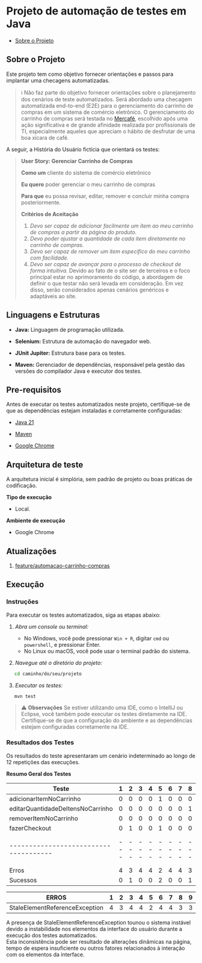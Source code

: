 # Projeto de automação de testes em Java

* [Sobre o Projeto](#Sobre-o-Projeto)

## Sobre o Projeto 
Este projeto tem como objetivo fornecer orientações e passos para implantar uma checagens automatizadas.
> ℹ️ Não faz parte do objetivo fornecer orientações sobre o planejamento dos cenários de teste automatizados.
Será abordado uma checagem automatizada end-to-end (E2E) para o gerenciamento do carrinho de compras em um sistema de comércio eletrônico. 
O gerenciamento do carrinho de compras será testada no [Mercafé](https://www.mercafe.com.br/), escolhido após uma ação significativa e de grande afinidade realizada por profissionais de TI, especialmente aqueles que apreciam o hábito de desfrutar de uma boa xícara de café.

A seguir, a História do Usuário fictícia que orientará os testes:

>**User Story: Gerenciar Carrinho de Compras**
>
>**Como um** cliente do sistema de comércio eletrônico
>
>**Eu quero** poder gerenciar o meu carrinho de compras
>
>**Para que** eu possa revisar, editar, remover e concluir minha compra posteriormente.
>
>**Critérios de Aceitação**
>1. *Devo ser capaz de adicionar facilmente um item ao meu carrinho de compras a partir da página do produto.*
>2. *Devo poder ajustar a quantidade de cada item diretamente no carrinho de compras.*
>3. *Devo ser capaz de remover um item específico do meu carrinho com facilidade.*
>4. *Devo ser capaz de avançar para o processo de checkout de forma intuitiva.*
Devido ao fato de o site ser de terceiros e o foco principal estar no aprimoramento do código, a abordagem de definir o que testar não será levada em consideração. Em vez disso, serão considerados apenas cenários genéricos e adaptáveis ao site.

## Linguagens e Estruturas

- **Java:** Linguagem de programação utilizada.

- **Selenium:** Estrutura de automação do navegador web.

- **JUnit Jupiter:** Estrutura base para os testes.

- **Maven:** Gerenciador de dependências, responsável pela gestão das versões do compilador Java e executor dos testes.


## Pre-requisitos

Antes de executar os testes automatizados neste projeto, certifique-se de que as dependências estejam instaladas e corretamente configuradas: 

- [Java 21](https://www.oracle.com/br/java/technologies/downloads/#java21)
 
- [Maven](https://maven.apache.org/guides/getting-started/maven-in-five-minutes.html)

- [Google Chrome](https://support.google.com/chrome/answer/95346?hl=pt)

## Arquitetura de teste

A arquitetura inicial é simplória, sem padrão de projeto ou boas práticas de codificação.

**Tipo de execução** 

- Local.

**Ambiente de execução**

- Google Chrome


## Atualizações

1. [feature/automacao-carrinho-compras](https://github.com/nathandantas-qa/aprimoramento-codigo-automatizacao-selenium-java/tree/feature/automacao-carrinho-compras)



## Execução

### Instruções 
Para executar os testes automatizados, siga as etapas abaixo:


1. *Abra um console ou terminal:*
   - No Windows, você pode pressionar `Win + R`, digitar `cmd` ou `powershell`, e pressionar Enter.
   - No Linux ou macOS, você pode usar o terminal padrão do sistema.
  
2. *Navegue até o diretório do projeto:*
```bash
   cd caminho/do/seu/projeto
```

3. *Executar os testes:*
```bash
   mvn test
```

> :warning: **Observações**
> Se estiver utilizando uma IDE, como o IntelliJ ou Eclipse, você também pode executar os testes diretamente na IDE.  
> Certifique-se de que a configuração do ambiente e as dependências estejam configuradas corretamente na IDE.


### Resultados dos Testes

Os resultados do teste apresentaram um cenário indeterminado ao longo de 12 repetições das execuções.

**Resumo Geral dos Testes**

Teste                                | 1 | 2 | 3 | 4 | 5 | 6 | 7 | 8 | 9 | 10 | 11 | 12 |   
-------------------------------------|---|---|---|---|---|---|---|---|---|----|----|----|
adicionarItemNoCarrinho              | 0 | 0 | 0 | 0 | 1 | 0 | 0 | 0 | 1 | 0  | 0  | 0  |
editarQuantidadeDeItensNoCarrinho    | 0 | 0 | 0 | 0 | 0 | 0 | 0 | 1 | 0 | 0  | 0  | 0  |
removerItemNoCarrinho                | 0 | 0 | 0 | 0 | 0 | 0 | 0 | 0 | 0 | 0  | 1  | 1  |
fazerCheckout                        | 0 | 1 | 0 | 0 | 1 | 0 | 0 | 0 | 0 | 0  | 0  | 1  |  
-------------------------------------|---|---|---|---|---|---|---|---|---|----|----|----|
Erros                                | 4 | 3 | 4 | 4 | 2 | 4 | 4 | 3 | 3 | 4  | 3  | 2  |
Sucessos                             | 0 | 1 | 0 | 0 | 2 | 0 | 0 | 1 | 1 | 0  | 1  | 2  |


ERROS                                | 1 | 2 | 3 | 4 | 5 | 6 | 7 | 8 | 9 | 10 | 11 | 12 |
-------------------------------------|---|---|---|---|---|---|---|---|---|----|----|----|
StaleElementReferenceException       | 4 | 3 | 4 | 4 | 2 | 4 | 4 | 3 | 3 | 4  | 3  | 2  |

A presença de StaleElementReferenceException tounou o sistema instável devido a instabilidade nos elementos da interface do usuário durante a execução dos testes automatizados.  
Esta inconsistência pode ser resultado de alterações dinâmicas na página, tempo de espera insuficiente ou outros fatores relacionados à interação com os elementos da interface.
